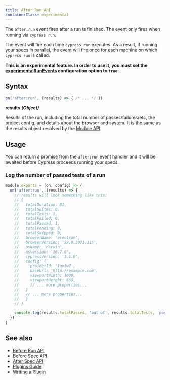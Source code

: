 ```yaml
---
title: After Run API
containerClass: experimental
---
```


The `after:run` event fires after a run is finished. The event only fires when running via `cypress run`.

The event will fire each time `cypress run` executes. As a result, if running your specs in [parallel](/guides/guides/parallelization), the event will fire once for each machine on which `cypress run` is called.

<Alert type="warning">


<Icon name="exclamation-triangle" color="orange"></Icon> **This is an experimental feature. In order to use it, you must set the [experimentalRunEvents](/guides/references/experiments) configuration option to `true`.**

</Alert>

## Syntax

```js
on('after:run', (results) => { /* ... */ })
```

**<Icon name="angle-right"></Icon> results** ***(Object)***

Results of the run, including the total number of passes/failures/etc, the project config, and details about the browser and system. It is the same as the results object resolved by the [Module API](/guides/guides/module-api#Results).

## Usage

You can return a promise from the `after:run` event handler and it will be awaited before Cypress proceeds running your specs.

### Log the number of passed tests of a run

```javascript
module.exports = (on, config) => {
  on('after:run', (results) => {
    // results will look something like this:
    // {
    //   totalDuration: 81,
    //   totalSuites: 0,
    //   totalTests: 1,
    //   totalFailed: 0,
    //   totalPassed: 1,
    //   totalPending: 0,
    //   totalSkipped: 0,
    //   browserName: 'electron',
    //   browserVersion: '59.0.3071.115',
    //   osName: 'darwin',
    //   osVersion: '16.7.0',
    //   cypressVersion: '3.1.0',
    //   config: {
    //     projectId: '1qv3w7',
    //     baseUrl: 'http://example.com',
    //     viewportWidth: 1000,
    //     viewportHeight: 660,
    //     // ... more properties...
    //   }
    //   // ... more properties...
    //   }
    // }

    console.log(results.totalPassed, 'out of', results.totalTests, 'passed')
  })
}
```

## See also

- [Before Run API](/api/plugins/before-run-api)
- [Before Spec API](/api/plugins/before-spec-api)
- [After Spec API](/api/plugins/after-spec-api)
- [Plugins Guide](/guides/tooling/plugins-guide)
- [Writing a Plugin](/api/plugins/writing-a-plugin)

